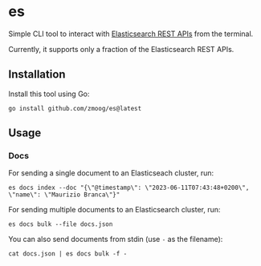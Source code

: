 # es

Simple CLI tool to interact with [Elasticsearch REST APIs](https://www.elastic.co/guide/en/elasticsearch/reference/current/rest-apis.html) from the terminal.

Currently, it supports only a fraction of the Elasticsearch REST APIs.

## Installation

Install this tool using Go:

    go install github.com/zmoog/es@latest

## Usage

### Docs

For sending a single document to an Elasticseach cluster, run:

    es docs index --doc "{\"@timestamp\": \"2023-06-11T07:43:48+0200\", \"name\": \"Maurizio Branca\"}"

For sending multiple documents to an Elasticsearch cluster, run:

    es docs bulk --file docs.json

You can also send documents from stdin (use `-` as the filename):

    cat docs.json | es docs bulk -f -
